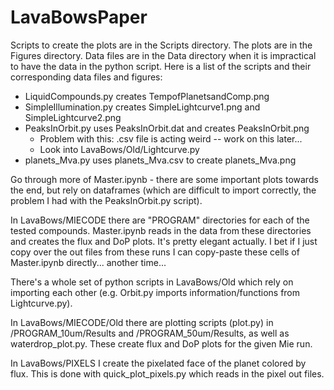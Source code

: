 # LavaBowsPaper

Scripts to create the plots are in the Scripts directory. The plots are in the Figures directory. Data files are in the Data directory when it is impractical to have the data in the python script. Here is a list of the scripts and their corresponding data files and figures:

* LiquidCompounds.py creates TempofPlanetsandComp.png
* SimpleIllumination.py creates SimpleLightcurve1.png and SimpleLightcurve2.png
* PeaksInOrbit.py uses PeaksInOrbit.dat and creates PeaksInOrbit.png
  * Problem with this: .csv file is acting weird -- work on this later...
  * Look into LavaBows/Old/Lightcurve.py
* planets_Mva.py uses planets_Mva.csv to create planets_Mva.png

Go through more of Master.ipynb - there are some important plots towards the end, but rely on dataframes (which are difficult to import correctly, the problem I had with the PeaksInOrbit.py script).

In LavaBows/MIECODE there are "PROGRAM" directories for each of the tested compounds. Master.ipynb reads in the data from these directories and creates the flux and DoP plots. It's pretty elegant actually. I bet if I just copy over the out files from these runs I can copy-paste these cells of Master.ipynb directly... another time...

There's a whole set of python scripts in LavaBows/Old which rely on importing each other (e.g. Orbit.py imports information/functions from Lightcurve.py).

In LavaBows/MIECODE/Old there are plotting scripts (plot.py) in /PROGRAM_10um/Results and /PROGRAM_50um/Results, as well as waterdrop_plot.py. These create flux and DoP plots for the given Mie run.

In LavaBows/PIXELS I create the pixelated face of the planet colored by flux. This is done with quick_plot_pixels.py which reads in the pixel out files.
